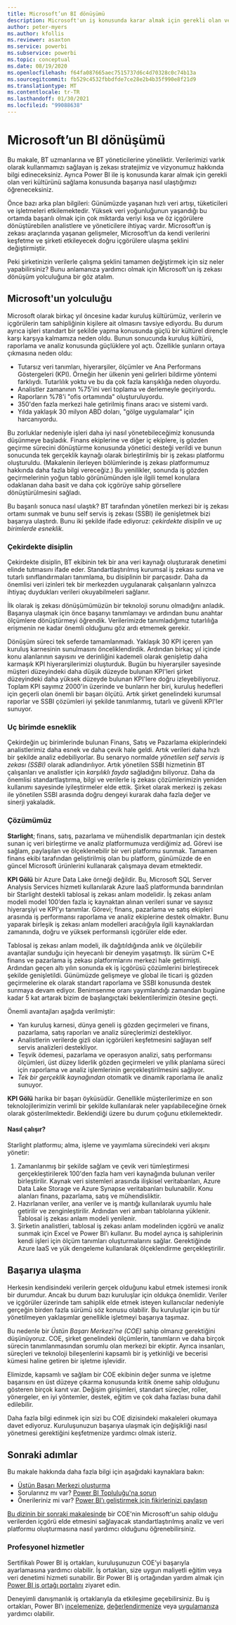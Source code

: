 ```yaml
---
title: Microsoft’un BI dönüşümü
description: Microsoft'un iş konusunda karar almak için gerekli olan veri kültürünü sağlama konusunda başarıya nasıl ulaştığını öğrenin. Şirketin iş zekası stratejisi ve vizyonu hakkında bilgi edinin.
author: peter-myers
ms.author: kfollis
ms.reviewer: asaxton
ms.service: powerbi
ms.subservice: powerbi
ms.topic: conceptual
ms.date: 08/19/2020
ms.openlocfilehash: f64fa087665aec7515737d6c4d70328c0c74b13a
ms.sourcegitcommit: fb529c4532fbbdfde7ce28e2b4b35f990e8f21d9
ms.translationtype: MT
ms.contentlocale: tr-TR
ms.lasthandoff: 01/30/2021
ms.locfileid: "99088638"
---
```

# <a name="microsofts-bi-transformation"></a>Microsoft’un BI dönüşümü

Bu makale, BT uzmanlarına ve BT yöneticilerine yöneliktir. Verilerimizi varlık olarak kullanmamızı sağlayan iş zekası stratejimiz ve vizyonumuz hakkında bilgi edineceksiniz. Ayrıca Power BI ile iş konusunda karar almak için gerekli olan veri kültürünü sağlama konusunda başarıya nasıl ulaştığımızı öğreneceksiniz.

Önce bazı arka plan bilgileri: Günümüzde yaşanan hızlı veri artışı, tüketicileri ve işletmeleri etkilemektedir. Yüksek veri yoğunluğunun yaşandığı bu ortamda başarılı olmak için çok miktarda veriyi kısa ve öz içgörülere dönüştürebilen analistlere ve yöneticilere ihtiyaç vardır. Microsoft’un iş zekası araçlarında yaşanan gelişmeler, Microsoft’un da kendi verilerini keşfetme ve şirketi etkileyecek doğru içgörülere ulaşma şeklini değiştirmiştir.

Peki şirketinizin verilerle çalışma şeklini tamamen değiştirmek için siz neler yapabilirsiniz? Bunu anlamanıza yardımcı olmak için Microsoft'un iş zekası dönüşüm yolculuğuna bir göz atalım.

## <a name="microsoft-journey"></a>Microsoft'un yolculuğu

Microsoft olarak birkaç yıl öncesine kadar kuruluş kültürümüz, verilerin ve içgörülerin tam sahipliğinin kişilere ait olmasını tavsiye ediyordu. Bu durum ayrıca işleri standart bir şekilde yapma konusunda güçlü bir kültürel dirençle karşı karşıya kalmamıza neden oldu. Bunun sonucunda kuruluş kültürü, raporlama ve analiz konusunda güçlüklere yol açtı. Özellikle şunların ortaya çıkmasına neden oldu:

- Tutarsız veri tanımları, hiyerarşiler, ölçümler ve Ana Performans Göstergeleri (KPI). Örneğin her ülkenin yeni gelirleri bildirme yöntemi farklıydı. Tutarlılık yoktu ve bu da çok fazla karışıklığa neden oluyordu.
- Analistler zamanının %75'ini veri toplama ve derlemeyle geçiriyordu.
- Raporların %78'i "ofis ortamında" oluşturuluyordu.
- 350'den fazla merkezi hale getirilmiş finans aracı ve sistemi vardı.
- Yılda yaklaşık 30 milyon ABD doları, "gölge uygulamalar" için harcanıyordu.

Bu zorluklar nedeniyle işleri daha iyi nasıl yönetebileceğimiz konusunda düşünmeye başladık. Finans ekiplerine ve diğer iç ekiplere, iş gözden geçirme sürecini dönüştürme konusunda yönetici desteği verildi ve bunun sonucunda tek gerçeklik kaynağı olarak birleştirilmiş bir iş zekası platformu oluşturuldu. (Makalenin ilerleyen bölümlerinde iş zekası platformumuz hakkında daha fazla bilgi vereceğiz.) Bu yenilikler, sonunda iş gözden geçirmelerinin yoğun tablo görünümünden işle ilgili temel konulara odaklanan daha basit ve daha çok içgörüye sahip görsellere dönüştürülmesini sağladı.

Bu başarılı sonuca nasıl ulaştık? BT tarafından yönetilen merkezi bir iş zekası ortamı sunmak ve bunu self servis iş zekası (SSBI) ile genişletmek bizi başarıya ulaştırdı. Bunu iki şekilde ifade ediyoruz: _çekirdekte disiplin_ ve _uç birimlerde esneklik_.

### <a name="discipline-at-the-core"></a>Çekirdekte disiplin

Çekirdekte disiplin, BT ekibinin tek bir ana veri kaynağı oluşturarak denetimi elinde tutmasını ifade eder. Standartlaştırılmış kurumsal iş zekası sunma ve tutarlı sınıflandırmaları tanımlama, bu disiplinin bir parçasıdır. Daha da önemlisi veri izinleri tek bir merkezden uygulanarak çalışanların yalnızca ihtiyaç duydukları verileri okuyabilmeleri sağlanır.

İlk olarak iş zekası dönüşümümüzün bir teknoloji sorunu olmadığını anladık. Başarıya ulaşmak için önce başarıyı tanımlamayı ve ardından bunu anahtar ölçümlere dönüştürmeyi öğrendik. Verilerimizde tanımladığımız tutarlılığa erişmenin ne kadar önemli olduğunu göz ardı etmemek gerekir.

Dönüşüm süreci tek seferde tamamlanmadı. Yaklaşık 30 KPI içeren yan kuruluş karnesinin sunulmasını önceliklendirdik. Ardından birkaç yıl içinde konu alanlarının sayısını ve derinliğini kademeli olarak genişletip daha karmaşık KPI hiyerarşilerimizi oluşturduk. Bugün bu hiyerarşiler sayesinde müşteri düzeyindeki daha düşük düzeyde bulunan KPI'leri şirket düzeyindeki daha yüksek düzeyde bulunan KPI'lere doğru izleyebiliyoruz. Toplam KPI sayımız 2000'in üzerinde ve bunların her biri, kuruluş hedefleri için geçerli olan önemli bir başarı ölçütü. Artık şirket genelindeki kurumsal raporlar ve SSBI çözümleri iyi şekilde tanımlanmış, tutarlı ve güvenli KPI'ler sunuyor.

### <a name="flexibility-at-the-edge"></a>Uç birimde esneklik

Çekirdeğin uç birimlerinde bulunan Finans, Satış ve Pazarlama ekiplerindeki analistlerimiz daha esnek ve daha çevik hale geldi. Artık verileri daha hızlı bir şekilde analiz edebiliyorlar. Bu senaryo normalde _yönetilen self servis iş zekası (SSBI)_ olarak adlandırılıyor. Artık yönetilen SSBI hizmetinin BT çalışanları ve analistler için _karşılıklı fayda_ sağladığını biliyoruz. Daha da önemlisi standartlaştırma, bilgi ve verilerle iş zekası çözümlerimizin yeniden kullanımı sayesinde iyileştirmeler elde ettik. Şirket olarak merkezi iş zekası ile yönetilen SSBI arasında doğru dengeyi kurarak daha fazla değer ve sinerji yakaladık.

### <a name="our-solution"></a>Çözümümüz

**Starlight**; finans, satış, pazarlama ve mühendislik departmanları için destek sunan iç veri birleştirme ve analiz platformumuza verdiğimiz ad. Görevi ise sağlam, paylaşılan ve ölçeklenebilir bir veri platformu sunmak. Tamamen finans ekibi tarafından geliştirilmiş olan bu platform, günümüzde de en güncel Microsoft ürünlerini kullanarak çalışmaya devam etmektedir.

**KPI Gölü** bir Azure Data Lake örneği değildir. Bu, Microsoft SQL Server Analysis Services hizmeti kullanılarak Azure IaaS platformunda barındırılan bir Starlight destekli tablosal iş zekası anlam modelidir. İş zekası anlam modeli model 100’den fazla iç kaynaktan alınan verileri sunar ve sayısız hiyerarşiyi ve KPI’yı tanımlar. Görevi; finans, pazarlama ve satış ekipleri arasında iş performansı raporlama ve analiz ekiplerine destek olmaktır. Bunu yaparak birleşik iş zekası anlam modelleri aracılığıyla ilgili kaynaklardan zamanında, doğru ve yüksek performanslı içgörüler elde eder.

Tablosal iş zekası anlam modeli, ilk dağıtıldığında anlık ve ölçülebilir avantajlar sunduğu için heyecanlı bir deneyim yaşatmıştı. İlk sürüm C+E finans ve pazarlama iş zekası platformlarını merkezi hale getirmişti. Ardından geçen altı yılın sonunda ek iş içgörüsü çözümlerini birleştirecek şekilde genişletildi. Günümüzde gelişmeye ve global ile ticari iş gözden geçirmelerine ek olarak standart raporlama ve SSBI konusunda destek sunmaya devam ediyor. Benimsenme oranı yayımlandığı zamandan bugüne kadar 5 kat artarak bizim de başlangıçtaki beklentilerimizin ötesine geçti.

Önemli avantajları aşağıda verilmiştir:

- Yan kuruluş karnesi, dünya geneli iş gözden geçirmeleri ve finans, pazarlama, satış raporları ve analiz süreçlerimizi destekliyor.
- Analistlerin verilerde gizli olan içgörüleri keşfetmesini sağlayan self servis analizleri destekliyor.
- Teşvik ödemesi, pazarlama ve operasyon analizi, satış performansı ölçümleri, üst düzey liderlik gözden geçirmeleri ve yıllık planlama süreci için raporlama ve analiz işlemlerinin gerçekleştirilmesini sağlıyor.
- _Tek bir gerçeklik kaynağından_ otomatik ve dinamik raporlama ile analiz sunuyor.

**KPI Gölü** harika bir başarı öyküsüdür. Genellikle müşterilerimize en son teknolojilerimizin verimli bir şekilde kullanılarak neler yapılabileceğine örnek olarak gösterilmektedir. Beklendiği üzere bu durum çoğunu etkilemektedir.

#### <a name="how-it-works"></a>Nasıl çalışır?

Starlight platformu; alma, işleme ve yayımlama sürecindeki veri akışını yönetir:

1. Zamanlanmış bir şekilde sağlam ve çevik veri tümleştirmesi gerçekleştirilerek 100'den fazla ham veri kaynağında bulunan veriler birleştirilir. Kaynak veri sistemleri arasında ilişkisel veritabanları, Azure Data Lake Storage ve Azure Synapse veritabanları bulunabilir. Konu alanları finans, pazarlama, satış ve mühendisliktir.
2. Hazırlanan veriler, ana veriler ve iş mantığı kullanılarak uyumlu hale getirilir ve zenginleştirilir. Ardından veri ambarı tablolarına yüklenir. Tablosal iş zekası anlam modeli yenilenir.
3. Şirketin analistleri, tablosal iş zekası anlam modelinden içgörü ve analiz sunmak için Excel ve Power BI’ı kullanır. Bu model ayrıca iş sahiplerinin kendi işleri için ölçüm tanımları oluşturmalarını sağlar. Gerektiğinde Azure IaaS ve yük dengeleme kullanılarak ölçeklendirme gerçekleştirilir.

## <a name="deliver-success"></a>Başarıya ulaşma

Herkesin kendisindeki verilerin gerçek olduğunu kabul etmek istemesi ironik bir durumdur. Ancak bu durum bazı kuruluşlar için oldukça önemlidir. Veriler ve içgörüler üzerinde tam sahiplik elde etmek isteyen kullanıcılar nedeniyle gerçeğin birden fazla sürümü söz konusu olabilir. Bu kuruluşlar için bu tür yönetilmeyen yaklaşımlar genellikle işletmeyi başarıya taşımaz.

Bu nedenle bir _Üstün Başarı Merkezi'ne (COE)_ sahip olmanız gerektiğini düşünüyoruz. COE, şirket genelindeki ölçümlerin, tanımların ve daha birçok sürecin tanımlanmasından sorumlu olan merkezi bir ekiptir. Ayrıca insanları, süreçleri ve teknoloji bileşenlerini kapsamlı bir iş yetkinliği ve becerisi kümesi haline getiren bir işletme işlevidir.

Elimizde, kapsamlı ve sağlam bir COE ekibinin değer sunma ve işletme başarısını en üst düzeye çıkarma konusunda kritik öneme sahip olduğunu gösteren birçok kanıt var. Değişim girişimleri, standart süreçler, roller, yönergeler, en iyi yöntemler, destek, eğitim ve çok daha fazlası buna dahil edilebilir.

Daha fazla bilgi edinmek için sizi bu COE dizisindeki makaleleri okumaya davet ediyoruz. Kuruluşunuzun başarıya ulaşmak için değişikliği nasıl yönetmesi gerektiğini keşfetmenize yardımcı olmak isteriz.

## <a name="next-steps"></a>Sonraki adımlar

Bu makale hakkında daha fazla bilgi için aşağıdaki kaynaklara bakın:

- [Üstün Başarı Merkezi oluşturma](center-of-excellence-establish.md)
- Sorularınız mı var? [Power BI Topluluğu'na sorun](https://community.powerbi.com/)
- Önerileriniz mi var? [Power BI'ı geliştirmek için fikirlerinizi paylaşın](https://ideas.powerbi.com/)

[Bu dizinin bir sonraki makalesinde](center-of-excellence-establish.md) bir COE'nin Microsoft'un sahip olduğu verilerden içgörü elde etmesini sağlayacak standartlaştırılmış analiz ve veri platformu oluşturmasına nasıl yardımcı olduğunu öğrenebilirsiniz.

### <a name="professional-services"></a>Profesyonel hizmetler

Sertifikalı Power BI iş ortakları, kuruluşunuzun COE’yi başarıyla ayarlamasına yardımcı olabilir. İş ortakları, size uygun maliyetli eğitim veya veri denetimi hizmeti sunabilir. Bir Power BI iş ortağından yardım almak için [Power BI iş ortağı portalını](https://powerbi.microsoft.com/partners/) ziyaret edin.

Deneyimli danışmanlık iş ortaklarıyla da etkileşime geçebilirsiniz. Bu iş ortakları, Power BI’ı [incelemenize](https://appsource.microsoft.com/marketplace/consulting-services?product=power-bi&serviceType=assessment&country=ALL&region=ALL), [değerlendirmenize](https://appsource.microsoft.com/marketplace/consulting-services?product=power-bi&serviceType=proof-of-concept&country=ALL&region=ALL) veya [uygulamanıza](https://appsource.microsoft.com/marketplace/consulting-services?product=power-bi&serviceType=implementation&country=ALL&region=ALL&page=1) yardımcı olabilir.
